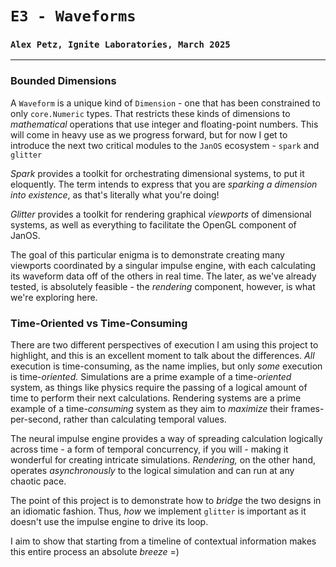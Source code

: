 # `E3 - Waveforms`
### `Alex Petz, Ignite Laboratories, March 2025`

---

### Bounded Dimensions

A `Waveform` is a unique kind of `Dimension` - one that has been constrained to only `core.Numeric` types.
That restricts these kinds of dimensions to _mathematical_ operations that use integer and floating-point
numbers.  This will come in heavy use as we progress forward, but for now I get to introduce the next
two critical modules to the `JanOS` ecosystem - `spark` and `glitter`

_Spark_ provides a toolkit for orchestrating dimensional systems, to put it eloquently.  The term intends
to express that you are _sparking a dimension into existence_, as that's literally what you're doing!

_Glitter_ provides a toolkit for rendering graphical _viewports_ of dimensional systems, as well as
everything to facilitate the OpenGL component of JanOS.

The goal of this particular enigma is to demonstrate creating many viewports coordinated by a singular
impulse engine, with each calculating its waveform data off of the others in real time.  The later,
as we've already tested, is absolutely feasible - the _rendering_ component, however, is what we're
exploring here.

### Time-Oriented vs Time-Consuming
There are two different perspectives of execution I am using this project to highlight, and this is an
excellent moment to talk about the differences.  _All_ execution is time-consuming, as the name implies,
but only _some_ execution is time-_oriented._  Simulations are a prime example of a time-_oriented_
system, as things like physics require the passing of a logical amount of time to perform their next 
calculations.  Rendering systems are a prime example of a time-_consuming_ system as they aim to _maximize_
their frames-per-second, rather than calculating temporal values.

The neural impulse engine provides a way of spreading calculation logically across time - a form of temporal 
concurrency, if you will - making it wonderful for creating intricate simulations.  _Rendering,_ on the other 
hand, operates _asynchronously_ to the logical simulation and can run at any chaotic pace.

The point of this project is to demonstrate how to _bridge_ the two designs in an idiomatic fashion.  Thus, 
_how_ we implement `glitter` is important as it doesn't use the impulse engine to drive its loop.  

I aim to show that starting from a timeline of contextual information makes this entire process an absolute _breeze_ =)